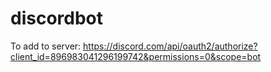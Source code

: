 # discordbot
To add to server: 
https://discord.com/api/oauth2/authorize?client_id=896983041296199742&permissions=0&scope=bot
